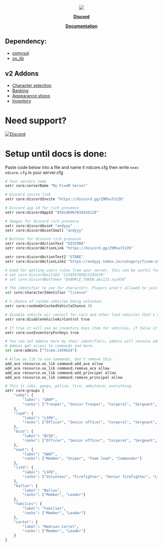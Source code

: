 <p  align="center">
  <img src="https://user-images.githubusercontent.com/86536434/193703880-5cb7deef-af37-42cc-8df2-b13332afee67.png" />
</p>

<p align='center'><b><a href="https://discord.gg/andys-development-857672921912836116">Discord</a></b>

<p align='center'><b><a href="https://ndfw.gitbook.io/nd-framework/">Documentation</a></b>

## Dependency:
* [oxmysql](https://github.com/overextended/oxmysql/releases)
* [ox_lib](https://github.com/overextended/ox_lib/releases)

## v2 Addons
* [Character selection](https://github.com/ND-Framework/ND_Characters/tree/wip-v2)
* [Banking](https://github.com/ND-Framework/ND_Banking/tree/wip-v2)
* [Appearance shops](https://github.com/ND-Framework/ND_AppearanceShops/tree/wip-v2)
* [Inventory](https://github.com/overextended/ox_inventory/pull/1403)

# Need support?
[![Discord](https://discordapp.com/api/guilds/857672921912836116/widget.png?style=banner3)](https://discord.gg/Z9Mxu72zZ6)

# Setup until docs is done:
Paste code below into a file and name it ndcore.cfg then write `exec ndcore.cfg` in your server.cfg
```py
# Your servers name
setr core:serverName "My FiveM Server"

# Discord invite link
setr core:discordInvite "https://discord.gg/Z9Mxu72zZ6"

# Discord app id for rich presence
setr core:discordAppId "858146067018416128"

# Images for discord rich presence
setr core:discordAsset "andyyy"
setr core:discordAssetSmall "andyyy"

# Buttons for discord rich presence
setr core:discordActionText "DISCORD"
setr core:discordActionLink "https://discord.gg/Z9Mxu72zZ6"

setr core:discordActionText2 "STORE"
setr core:discordActionLink2 "https://andyyy.tebex.io/category/fivem-scripts"

# Used for getting users roles from your server, this can be useful for discord based scripts, if you don't add then it won't be used.
# set core:discordGuildId "123456789012345678"
# set core:discordBotToken "EXAMPLE_TOKEN.abc123.xyz456"

# The identifier to use for characters. Players aren't allowed to join without it, license is good don't change unless you know what you're doing.
set core:characterIdentifier "license"

# % chance of random vehicles being unlocked.
setr core:randomUnlockedVehicleChance 30

# disable vehicle air contorl for cars and other land vehicles that's not supposed to do flips in air.
setr core:disableVehicleAirControl true

# If true it will use ox_inventory keys item for vehicles, if false it will use a keybind.
setr core:useInventoryForKeys true

# You can set admins here by their identifiers, admins will receive admin group in core and have access to group.admin ace perms.
# Admins get access to commands and more.
set core:admins ["fivem:1459624"]

# Allow ox_lib to use commands, don't remove this.
add_ace resource.ox_lib command.add_ace allow
add_ace resource.ox_lib command.remove_ace allow
add_ace resource.ox_lib command.add_principal allow
add_ace resource.ox_lib command.remove_principal allow

# This is jobs, gangs, police, fire, ambulance, everything.
setr core:groups {
    "sahp": {
        "label": "SAHP",
        "ranks": ["Trooper", "Senior Trooper", "Corporal", "Sergeant", "Lieutenant", "Chief"]
    },
    "lspd": {
        "label": "LSPD",
        "ranks": ["Officer", "Senior officer", "Corporal", "Sergeant", "Lieutenant", "Chief"]
    },
    "bcso": {
        "label": "BCSO",
        "ranks": ["Officer", "Senior officer", "Corporal", "Sergeant", "Lieutenant", "Chief"]
    },
    "swat": {
        "label": "SWAT",
        "ranks": ["Member", "Sniper", "Team lead", "Commander"]
    },
    "lsfd": {
        "label": "LSFD",
        "ranks": ["Volunteer", "Firefighter", "Senior firefighter", "Lieutenant", "Fire Chief"]
    },
    "ballas": {
        "label": "Ballas",
        "ranks": ["Member", "Leader"]
    },
    "families": {
        "label": "Families",
        "ranks": ["Member", "Leader"]
    },
    "cartel": {
        "label": "Madrazo Cartel",
        "ranks": ["Member", "Leader"]
    }
}
```
